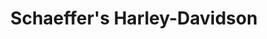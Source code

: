 ---
title: "Schaeffer's Harley-Davidson"
url: /orwigsburg/schaeffers-harley-davidson/
shop: Motorrad
---